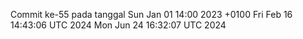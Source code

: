 Commit ke-55 pada tanggal Sun Jan 01 14:00 2023 +0100
Fri Feb 16 14:43:06 UTC 2024
Mon Jun 24 16:32:07 UTC 2024
